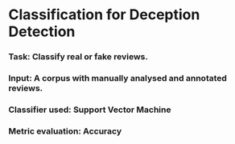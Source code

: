 # Classification for Deception Detection
### Task: Classify real or fake reviews.
### Input: A corpus with manually analysed and annotated reviews.
### Classifier used: Support Vector Machine
### Metric evaluation: Accuracy

